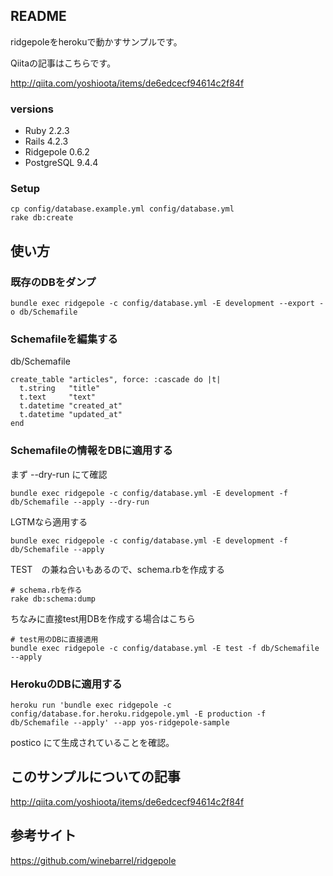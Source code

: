 ## README

ridgepoleをherokuで動かすサンプルです。


Qiitaの記事はこちらです。 

http://qiita.com/yoshioota/items/de6edcecf94614c2f84f

### versions

- Ruby 2.2.3
- Rails 4.2.3
- Ridgepole 0.6.2
- PostgreSQL 9.4.4

### Setup

```
cp config/database.example.yml config/database.yml
rake db:create
```

## 使い方

### 既存のDBをダンプ

```
bundle exec ridgepole -c config/database.yml -E development --export -o db/Schemafile
```

### Schemafileを編集する

db/Schemafile
```
create_table "articles", force: :cascade do |t|
  t.string   "title"
  t.text     "text"
  t.datetime "created_at"
  t.datetime "updated_at"
end
```

### Schemafileの情報をDBに適用する

まず --dry-run にて確認

```
bundle exec ridgepole -c config/database.yml -E development -f db/Schemafile --apply --dry-run
```

LGTMなら適用する

```
bundle exec ridgepole -c config/database.yml -E development -f db/Schemafile --apply
```

TEST　の兼ね合いもあるので、schema.rbを作成する

```
# schema.rbを作る
rake db:schema:dump
```

ちなみに直接test用DBを作成する場合はこちら
```
# test用のDBに直接適用
bundle exec ridgepole -c config/database.yml -E test -f db/Schemafile --apply
```

### HerokuのDBに適用する

```
heroku run 'bundle exec ridgepole -c config/database.for.heroku.ridgepole.yml -E production -f db/Schemafile --apply' --app yos-ridgepole-sample
```

postico にて生成されていることを確認。

## このサンプルについての記事

http://qiita.com/yoshioota/items/de6edcecf94614c2f84f

## 参考サイト

https://github.com/winebarrel/ridgepole

